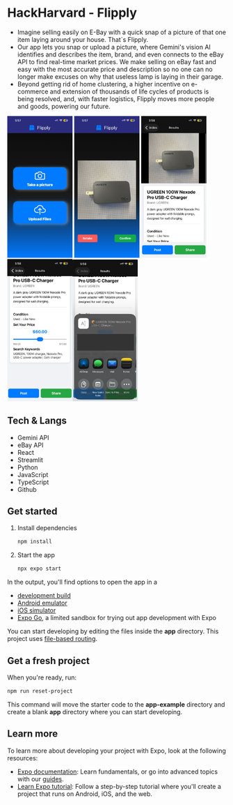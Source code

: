 # HackHarvard - Flipply
* Imagine selling easily on E-Bay with a quick snap of a picture of that one item laying around your house. That´s Flipply.
* Our app lets you snap or upload a picture, where Gemini's vision AI identifies and describes the item, brand, and even connects to the eBay API to find real-time market prices. We make selling on eBay fast and easy with the most accurate price and description so no one can no longer make excuses on why that useless lamp is laying in their garage.  
* Beyond getting rid of home clustering, a higher incentive on e-commerce and extension of thousands of life cycles of products is being resolved, and, with faster logistics, Flipply moves more people and goods, powering our future.


<img src="assets/hh1.jpg" alt="App1" width="150"/> <img src="assets/hh2.jpg" alt="App2" width="150"/> <img src="assets/hh3.jpg" alt="App3" width="150"/><img src="assets/hh4.jpg" alt="App4" width="150"/><img src="assets/hh5.jpg" alt="App5" width="150"/>


## Tech & Langs
- Gemini API
- eBay API
- React
- Streamlit
- Python
- JavaScript
- TypeScript
- Github



## Get started

1. Install dependencies

   ```bash
   npm install
   ```

2. Start the app

   ```bash
   npx expo start
   ```

In the output, you'll find options to open the app in a

- [development build](https://docs.expo.dev/develop/development-builds/introduction/)
- [Android emulator](https://docs.expo.dev/workflow/android-studio-emulator/)
- [iOS simulator](https://docs.expo.dev/workflow/ios-simulator/)
- [Expo Go](https://expo.dev/go), a limited sandbox for trying out app development with Expo

You can start developing by editing the files inside the **app** directory. This project uses [file-based routing](https://docs.expo.dev/router/introduction).

## Get a fresh project

When you're ready, run:

```bash
npm run reset-project
```

This command will move the starter code to the **app-example** directory and create a blank **app** directory where you can start developing.

## Learn more

To learn more about developing your project with Expo, look at the following resources:

- [Expo documentation](https://docs.expo.dev/): Learn fundamentals, or go into advanced topics with our [guides](https://docs.expo.dev/guides).
- [Learn Expo tutorial](https://docs.expo.dev/tutorial/introduction/): Follow a step-by-step tutorial where you'll create a project that runs on Android, iOS, and the web.
